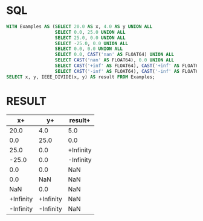 # SQL
```sql
WITH Examples AS (SELECT 20.0 AS x, 4.0 AS y UNION ALL
                  SELECT 0.0, 25.0 UNION ALL
                  SELECT 25.0, 0.0 UNION ALL
                  SELECT -25.0, 0.0 UNION ALL
                  SELECT 0.0, 0.0 UNION ALL
                  SELECT 0.0, CAST('nan' AS FLOAT64) UNION ALL
                  SELECT CAST('nan' AS FLOAT64), 0.0 UNION ALL
                  SELECT CAST('+inf' AS FLOAT64), CAST('+inf' AS FLOAT64) UNION ALL
                  SELECT CAST('-inf' AS FLOAT64), CAST('-inf' AS FLOAT64))
SELECT x, y, IEEE_DIVIDE(x, y) AS result FROM Examples;
```

# RESULT
| x+         | y+        | result+   |
|------------|-----------|-----------|
| 20.0       | 4.0       | 5.0       |
| 0.0        | 25.0      | 0.0       |
| 25.0       | 0.0       | +Infinity |
| -25.0      | 0.0       | -Infinity |
| 0.0        | 0.0       | NaN       |
| 0.0        | NaN       | NaN       |
| NaN        | 0.0       | NaN       |
| +Infinity  | +Infinity | NaN       |
| -Infinity  | -Infinity | NaN       |

